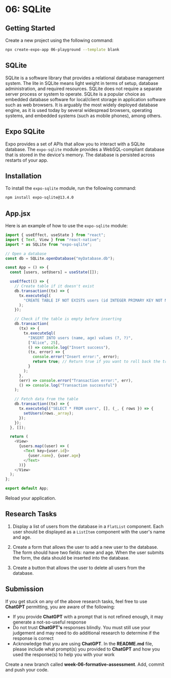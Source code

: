 # 06: SQLite

## Getting Started

Create a new project using the following command:

```bash
npx create-expo-app 06-playground --template blank
```

## SQLite

SQLite is a software library that provides a relational database management system. The lite in SQLite means light weight in terms of setup, database administration, and required resources. SQLite does not require a separate server process or system to operate. SQLite is a popular choice as embedded database software for local/client storage in application software such as web browsers. It is arguably the most widely deployed database engine, as it is used today by several widespread browsers, operating systems, and embedded systems (such as mobile phones), among others.

## Expo SQLite

Expo provides a set of APIs that allow you to interact with a SQLite database. The `expo-sqlite` module provides a WebSQL-compliant database that is stored in the device's memory. The database is persisted across restarts of your app.

## Installation

To install the `expo-sqlite` module, run the following command:

```bash
npm install expo-sqlite@13.4.0
```

## App.jsx

Here is an example of how to use the `expo-sqlite` module:

```javascript
import { useEffect, useState } from "react";
import { Text, View } from "react-native";
import * as SQLite from "expo-sqlite";

// Open a database
const db = SQLite.openDatabase("myDatabase.db");

const App = () => {
  const [users, setUsers] = useState([]);

  useEffect(() => {
    // Create table if it doesn't exist
    db.transaction((tx) => {
      tx.executeSql(
        "CREATE TABLE IF NOT EXISTS users (id INTEGER PRIMARY KEY NOT NULL, name TEXT, age INTEGER);"
      );
    });

    // Check if the table is empty before inserting
    db.transaction(
      (tx) => {
        tx.executeSql(
          "INSERT INTO users (name, age) values (?, ?)",
          ["Alice", 25],
          () => console.log("Insert success"),
          (tx, error) => {
            console.error("Insert error:", error);
            return true; // Return true if you want to roll back the transaction
          }
        );
      },
      (err) => console.error("Transaction error:", err),
      () => console.log("Transaction successful")
    );

    // Fetch data from the table
    db.transaction((tx) => {
      tx.executeSql("SELECT * FROM users", [], (_, { rows }) => {
        setUsers(rows._array);
      });
    });
  }, []);

  return (
    <View>
      {users.map((user) => (
        <Text key={user.id}>
          {user.name}, {user.age}
        </Text>
      ))}
    </View>
  );
};

export default App;
```

Reload your application.

## Research Tasks

1. Display a list of users from the database in a `FlatList` component. Each user should be displayed as a `ListItem` component with the user's name and age.

2. Create a form that allows the user to add a new user to the database. The form should have two fields: name and age. When the user submits the form, the data should be inserted into the database.

3. Create a button that allows the user to delete all users from the database.

## Submission

If you get stuck on any of the above research tasks, feel free to use **ChatGPT** permitting, you are aware of the following:

- If you provide **ChatGPT** with a prompt that is not refined enough, it may generate a not-so-useful response
- Do not trust **ChatGPT's** responses blindly. You must still use your judgement and may need to do additional research to determine if the response is correct
- Acknowledge that you are using **ChatGPT**. In the **README.md** file, please include what prompt(s) you provided to **ChatGPT** and how you used the response(s) to help you with your work

Create a new branch called **week-06-formative-assessment**. Add, commit and push your code.